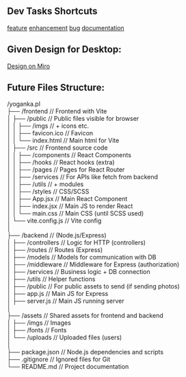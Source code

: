 ## Dev Tasks Shortcuts
[feature](https://github.com/MMadejsza/yoganka.pl/issues/new?template=task_template.yml&labels=feature&assignees=MMadejsza)
[enhancement](https://github.com/MMadejsza/yoganka.pl/issues/new?template=task_template.yml&labels=enhancement&assignees=MMadejsza)
[bug](https://github.com/MMadejsza/yoganka.pl/issues/new?template=task_template.yml&labels=bug&assignees=MMadejsza)
[documentation](https://github.com/MMadejsza/yoganka.pl/issues/new?template=task_template.yml&labels=documentation&assignees=MMadejsza)

## Given Design for Desktop:
[Design on Miro](https://miro.com/welcomeonboard/T3ZpUGNpamhxemJJMklKdUt6OHpOeXl1UGc4YUpRaVQ1d0xSeWtnaGU3d0FxVlpEakFvZmNLMTVGVm0zcXVRQnwzNDU4NzY0NTk5MDcxMjMzODE3fDI=?share_link_id=883729976940)

## Future Files Structure:
/yoganka.pl  
├── /frontend                  // Frontend with Vite  
│   ├── /public                // Public files visible for browser  
│   │   ├── /imgs              // + icons etc.  
│   │   ├── favicon.ico        // Favicon  
│   │   └── index.html         // Main html for Vite  
│   ├── /src                   // Frontend source code  
│   │   ├── /components        // React Components  
│   │   ├── /hooks             // React hooks (extra)  
│   │   ├── /pages             // Pages for React Router  
│   │   ├── /services          // For APIs like fetch from backend  
│   │   ├── /utils             // + modules  
│   │   ├── /styles            // CSS/SCSS  
│   │   ├── App.jsx            // Main React Component  
│   │   ├── index.jsx          // Main JS to render React  
│   │   └── main.css           // Main CSS (until SCSS used)  
│   └── vite.config.js         // Vite config  
│  
├── /backend                   // (Node.js/Express)  
│   ├── /controllers           // Logic for HTTP (controllers)  
│   ├── /routes                // Routes (Express)  
│   ├── /models                // Models for communication with DB  
│   ├── /middleware            // Middleware for Express (authorization)  
│   ├── /services              // Business logic + DB connection  
│   ├── /utils                 // Helper functions  
│   ├── /public                // For public assets to send (if sending photos)  
│   ├── app.js                 // Main JS for Express  
│   ├── server.js              // Main JS running server  
│  
├── /assets                    // Shared assets for frontend and backend  
│   ├── /imgs                  // Images  
│   ├── /fonts                 // Fonts  
│   └── /uploads               // Uploaded files (users)  
│  
├── package.json               // Node.js dependencies and scripts  
├── .gitignore                 // Ignored files for Git  
└── README.md                  // Project documentation  
